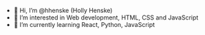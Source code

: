- 👋 Hi, I’m @hhenske (Holly Henske)
- 👀 I’m interested in Web development, HTML, CSS and JavaScript
- 🌱 I’m currently learning React, Python, JavaScript

<!---
hhenske/hhenske is a ✨ special ✨ repository because its `README.md` (this file) appears on your GitHub profile.
You can click the Preview link to take a look at your changes.
--->
